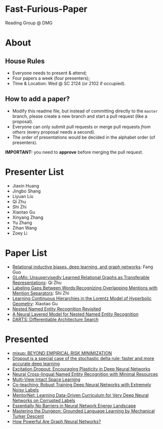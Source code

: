 # Fast-Furious-Paper
Reading Group @ DMG

# About

## House Rules
- Everyone needs to present & attend;
- Four papers a week (four presenters);
- TIme & Location: Wed @ SC 2124 (or 2102 if occupied).

## How to add a paper?
- Modify this readme file, but instead of committing directly to the `master` branch, please create a new branch and start a pull request (like a proposal).
- Everyone can only submit pull requests or merge pull requests *from others* (every proposal needs a second).
- The order of presentations would be decided in the alphabet order (of presenters).

**IMPORTANT:** you need to **approve** before merging the pull request.

# Presenter List

- Jiaxin Huang
- Jingbo Shang
- Liyuan Liu
- Qi Zhu
- Shi Zhi
- Xiaotao Gu
- Xinyang Zhang
- Yu Zhang
- Zihan Wang
- Zoey Li

# Paper List

- [Relational inductive biases, deep learning, and graph networks](https://arxiv.org/pdf/1806.01261.pdf): Fang Guo
- [GLoMo: Unsupervisedly Learned Relational Graphs as Transferable Representations](https://arxiv.org/abs/1806.05662): Qi Zhu
- [Labeling Gaps Between Words:Recognizing Overlapping Mentions with Mention Separators](http://www.statnlp.org/research/ie/emnlp2017-mention-separators.pdf): Shi Zhi
- [Learning Continuous Hierarchies in the Lorentz Model of Hyperbolic Geometry](https://arxiv.org/pdf/1806.03417.pdf): Xiaotao Gu
- [Nested Named Entity Recognition Revisited](http://aclweb.org/anthology/N18-1079)
- [A Neural Layered Model for Nested Named Entity Recognition](http://aclweb.org/anthology/N18-1131)
- [DARTS: Differentiable Architecture Search](https://openreview.net/forum?id=S1eYHoC5FX&noteId=rkxzCbNziX)

# Presented

- [mixup: BEYOND EMPIRICAL RISK MINIMIZATION](https://arxiv.org/pdf/1710.09412.pdf)
- [Dropout is a special case of the stochastic delta rule: faster and more accurate deep learning](https://arxiv.org/pdf/1808.03578.pdf)
- [Excitation Dropout: Encouraging Plasticity in Deep Neural Networks](https://openreview.net/pdf?id=H1xQSjCqFQ)
- [Neural Cross-lingual Named Entity Recognition with Minimal Resources](https://arxiv.org/pdf/1808.09861.pdf)
- [Multi-View Intact Space Learning](https://ieeexplore.ieee.org/stamp/stamp.jsp?tp=&arnumber=7072521)
- [Co-teaching: Robust Training Deep Neural Networks with Extremely Noisy Labels](https://arxiv.org/abs/1804.06872)
- [MentorNet: Learning Data-Driven Curriculum for Very Deep Neural Networks on Corrupted Labels](https://arxiv.org/abs/1712.05055)
- [Essentially No Barriers in Neural Network Energy Landscape](https://arxiv.org/pdf/1803.00885.pdf)
- [Mastering the Dungeon: Grounded Language Learning by Mechanical Turker Descent](https://arxiv.org/abs/1711.07950)
- [How Powerful Are Graph Neural Networks?](https://arxiv.org/abs/1810.00826)
